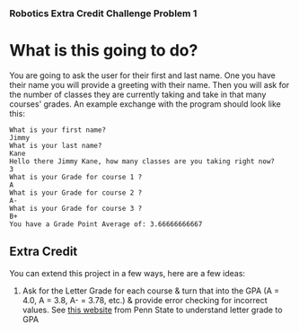 ### Robotics Extra Credit Challenge Problem 1

# What is this going to do?

You are going to ask the user for their first and last name.  One you have their name you will provide a greeting with their name.  Then you will ask for the number of classes they are currently taking and take in that many courses' grades.  An example exchange with the program should look like this:

```
What is your first name?
Jimmy
What is your last name?
Kane
Hello there Jimmy Kane, how many classes are you taking right now?
3
What is your Grade for course 1 ?
A
What is your Grade for course 2 ?
A-
What is your Grade for course 3 ?
B+
You have a Grade Point Average of: 3.66666666667
```

## Extra Credit

You can extend this project in a few ways, here are a few ideas: 

1. Ask for the Letter Grade for each course & turn that into the GPA (A = 4.0, A = 3.8, A- = 3.78, etc.) & provide error checking for incorrect values.  See [this website](https://www.registrar.psu.edu/grades/grade-point-average.cfm) from Penn State to understand letter grade to GPA

